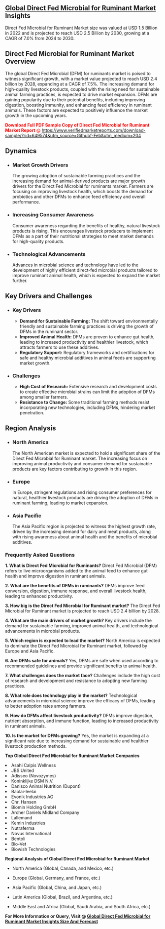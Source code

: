 <h2><a href="https://www.verifiedmarketreports.com/download-sample/?rid=649574&amp;utm_source=Githubf&amp;utm_medium=204" target="_blank">Global Direct Fed Microbial for Ruminant Market</a> Insights</h2><p>Direct Fed Microbial for Ruminant Market size was valued at USD 1.5 Billion in 2022 and is projected to reach USD 2.5 Billion by 2030, growing at a CAGR of 7.0% from 2024 to 2030.</p><p> <h2>Direct Fed Microbial for Ruminant Market Overview</h2> <p>The global Direct Fed Microbial (DFM) for ruminants market is poised to witness significant growth, with a market value projected to reach USD 2.4 billion by 2028, expanding at a CAGR of 7.5%. The increasing demand for high-quality livestock products, coupled with the rising need for sustainable animal farming practices, is expected to drive market expansion. DFMs are gaining popularity due to their potential benefits, including improving digestion, boosting immunity, and enhancing feed efficiency in ruminant animals. These factors are expected to positively influence the market growth in the upcoming years.</p> <p><p><span class=""><span style="color: #ff0000;"><strong>Download Full PDF Sample Copy of Direct Fed Microbial for Ruminant Market Report</strong> @ </span><a href="https://www.verifiedmarketreports.com/download-sample/?rid=649574&amp;utm_source=Githubf-Feb&amp;utm_medium=204" target="_blank">https://www.verifiedmarketreports.com/download-sample/?rid=649574&amp;utm_source=Githubf-Feb&amp;utm_medium=204</a></span></p></p> <h2>Dynamics</h2> <ul> <li><h3>Market Growth Drivers</h3> The growing adoption of sustainable farming practices and the increasing demand for animal-derived products are major growth drivers for the Direct Fed Microbial for ruminants market. Farmers are focusing on improving livestock health, which boosts the demand for probiotics and other DFMs to enhance feed efficiency and overall performance.</li> <li><h3>Increasing Consumer Awareness</h3> Consumer awareness regarding the benefits of healthy, natural livestock products is rising. This encourages livestock producers to implement DFMs as a part of their nutritional strategies to meet market demands for high-quality products.</li> <li><h3>Technological Advancements</h3> Advances in microbial science and technology have led to the development of highly efficient direct-fed microbial products tailored to improve ruminant animal health, which is expected to expand the market further.</li> </ul> <h2>Key Drivers and Challenges</h2> <ul> <li><h3>Key Drivers</h3> <ul> <li><strong>Demand for Sustainable Farming:</strong> The shift toward environmentally friendly and sustainable farming practices is driving the growth of DFMs in the ruminant sector.</li> <li><strong>Improved Animal Health:</strong> DFMs are proven to enhance gut health, leading to increased productivity and healthier livestock, which attracts farmers to use these additives.</li> <li><strong>Regulatory Support:</strong> Regulatory frameworks and certifications for safe and healthy microbial additives in animal feeds are supporting market growth.</li> </ul> </li> <li><h3>Challenges</h3> <ul> <li><strong>High Cost of Research:</strong> Extensive research and development costs to create effective microbial strains can limit the adoption of DFMs among smaller farmers.</li> <li><strong>Resistance to Change:</strong> Some traditional farming methods resist incorporating new technologies, including DFMs, hindering market penetration.</li> </ul> </li> </ul> <h2>Region Analysis</h2> <ul> <li><h3>North America</h3> The North American market is expected to hold a significant share of the Direct Fed Microbial for Ruminant market. The increasing focus on improving animal productivity and consumer demand for sustainable products are key factors contributing to growth in this region.</li> <li><h3>Europe</h3> In Europe, stringent regulations and rising consumer preferences for natural, healthier livestock products are driving the adoption of DFMs in ruminant farming, leading to market expansion.</li> <li><h3>Asia Pacific</h3> The Asia Pacific region is projected to witness the highest growth rate, driven by the increasing demand for dairy and meat products, along with rising awareness about animal health and the benefits of microbial additives.</li> </ul> <h3>Frequently Asked Questions</h3> <p><strong>1. What is Direct Fed Microbial for Ruminants?</strong> Direct Fed Microbial (DFM) refers to live microorganisms added to the animal feed to enhance gut health and improve digestion in ruminant animals.</p> <p><strong>2. What are the benefits of DFMs in ruminants?</strong> DFMs improve feed conversion, digestion, immune response, and overall livestock health, leading to enhanced productivity.</p> <p><strong>3. How big is the Direct Fed Microbial for Ruminant market?</strong> The Direct Fed Microbial for Ruminant market is projected to reach USD 2.4 billion by 2028.</p> <p><strong>4. What are the main drivers of market growth?</strong> Key drivers include the demand for sustainable farming, improved animal health, and technological advancements in microbial products.</p> <p><strong>5. Which region is expected to lead the market?</strong> North America is expected to dominate the Direct Fed Microbial for Ruminant market, followed by Europe and Asia Pacific.</p> <p><strong>6. Are DFMs safe for animals?</strong> Yes, DFMs are safe when used according to recommended guidelines and provide significant benefits to animal health.</p> <p><strong>7. What challenges does the market face?</strong> Challenges include the high cost of research and development and resistance to adopting new farming practices.</p> <p><strong>8. What role does technology play in the market?</strong> Technological advancements in microbial science improve the efficacy of DFMs, leading to better adoption rates among farmers.</p> <p><strong>9. How do DFMs affect livestock productivity?</strong> DFMs improve digestion, nutrient absorption, and immune function, leading to increased productivity in ruminant animals.</p> <p><strong>10. Is the market for DFMs growing?</strong> Yes, the market is expanding at a significant rate due to increasing demand for sustainable and healthier livestock production methods.</p> </p><p><strong>Top Global Direct Fed Microbial for Ruminant Market Companies</strong></p><div data-test-id=""><p><li>Asahi Calpis Wellness</li><li> JBS United</li><li> Adisseo (Novozymes)</li><li> Koninklijke DSM N.V.</li><li> Danisco Animal Nutrition (Dupont)</li><li> Baolai-leelai</li><li> Evonik Industries AG</li><li> Chr. Hansen</li><li> Biomin Holding GmbH</li><li> Archer Daniels Midland Company</li><li> Lallemand</li><li> Kemin Industries</li><li> Nutraferma</li><li> Novus International</li><li> Bentoli</li><li> Bio-Vet</li><li> Biowish Technologies</li></p><div><strong>Regional Analysis of&nbsp;Global Direct Fed Microbial for Ruminant Market</strong></div><ul><li dir="ltr"><p dir="ltr">North America&nbsp;(Global, Canada, and Mexico, etc.)</p></li><li dir="ltr"><p dir="ltr">Europe (Global, Germany, and France, etc.)</p></li><li dir="ltr"><p dir="ltr">Asia Pacific&nbsp;(Global, China, and Japan, etc.)</p></li><li dir="ltr"><p dir="ltr">Latin America&nbsp;(Global, Brazil, and Argentina, etc.)</p></li><li dir="ltr">Middle East and Africa&nbsp;(Global, Saudi Arabia, and South Africa, etc.)</li></ul><p><strong>For More Information or Query, Visit @&nbsp;</strong><strong><a href="https://www.verifiedmarketreports.com/product/direct-fed-microbial-for-ruminant-market/?utm_source=Githubf&amp;utm_medium=204" target="_blank">Global Direct Fed Microbial for Ruminant Market Insights Size And Forecast</a></strong></p></div>
